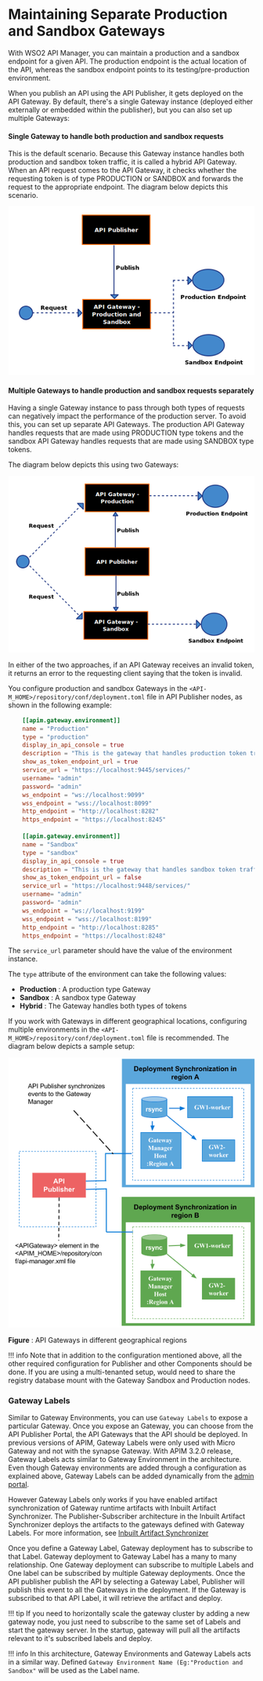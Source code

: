 # Maintaining Separate Production and Sandbox Gateways

With WSO2 API Manager, you can maintain a production and a sandbox endpoint for a given API. The production endpoint is the actual location of the API, whereas the sandbox endpoint points to its testing/pre-production environment.

When you publish an API using the API Publisher, it gets deployed on the API Gateway. By default, there's a single Gateway instance (deployed either externally or embedded within the publisher), but you can also set up multiple Gateways:

#### Single Gateway to handle both production and sandbox requests

This is the default scenario. Because this Gateway instance handles both production and sandbox token traffic, it is called a hybrid API Gateway. When an API request comes to the API Gateway, it checks whether the requesting token is of type PRODUCTION or SANDBOX and forwards the request to the appropriate endpoint. The diagram below depicts this scenario.

[![Hybrid Gateway](../../assets/img/learn/hybrid-gw.png)](../../assets/img/learn/hybrid-gw.png)

#### Multiple Gateways to handle production and sandbox requests separately

Having a single Gateway instance to pass through both types of requests can negatively impact the performance of the production server. To avoid this, you can set up separate API Gateways. The production API Gateway handles requests that are made using PRODUCTION type tokens and the sandbox API Gateway handles requests that are made using SANDBOX type tokens.

The diagram below depicts this using two Gateways:

[![Production and sandbox gateways](../../assets/img/learn/production-sandbox-gws.png)](../../assets/img/learn/production-sandbox-gws.png)

In either of the two approaches, if an API Gateway receives an invalid token, it returns an error to the requesting client saying that the token is invalid.

You configure production and sandbox Gateways in the `<API-M_HOME>/repository/conf/deployment.toml` file in API Publisher nodes, as shown in the following example:

```toml
    [[apim.gateway.environment]]
    name = "Production"
    type = "production"
    display_in_api_console = true
    description = "This is the gateway that handles production token traffic."
    show_as_token_endpoint_url = true
    service_url = "https://localhost:9445/services/"
    username= "admin"
    password= "admin"
    ws_endpoint = "ws://localhost:9099"
    wss_endpoint = "wss://localhost:8099"
    http_endpoint = "http://localhost:8282"
    https_endpoint = "https://localhost:8245"

    [[apim.gateway.environment]]
    name = "Sandbox"
    type = "sandbox"
    display_in_api_console = true
    description = "This is the gateway that handles sandbox token traffic."
    show_as_token_endpoint_url = false
    service_url = "https://localhost:9448/services/"
    username= "admin"
    password= "admin"
    ws_endpoint = "ws://localhost:9199"
    wss_endpoint = "wss://localhost:8199"
    http_endpoint = "http://localhost:8285"
    https_endpoint = "https://localhost:8248"
```

The `service_url` parameter should have the value of the environment instance.

The `type` attribute of the environment can take the following values:

-   **Production** : A production type Gateway
-   **Sandbox** : A sandbox type Gateway
-   **Hybrid** : The Gateway handles both types of tokens

If you work with Gateways in different geographical locations, configuring multiple environments in the `<API-M_HOME>/repository/conf/deployment.toml` file is recommended. The diagram below depicts a sample setup:

[![Multi-region Gateway](../../assets/img/learn/multi-reigion-gw.png)](../../assets/img/learn/multi-reigion-gw.png)

**Figure** : API Gateways in different geographical regions

!!! info
    Note that in addition to the configuration mentioned above, all the other required configuration for Publisher and other Components should be done. If you are using a multi-tenanted setup, would need to share the registry database mount with the Gateway Sandbox and Production nodes.

### Gateway Labels

Similar to Gateway Environments, you can use ```Gateway Labels``` to expose a particular Gateway. Once you expose an Gateway, you can choose from the API Publisher Portal, the API Gateways that the API should be deployed.
In previous versions of APIM, Gateway Labels were only used with Micro Gateway and not with the synapse Gateway.
With APIM 3.2.0 release, Gateway Labels acts similar to Gateway Environment in the architecture. Even though Gateway environments are added through a configuration as explained above, 
Gateway Labels can be added dynamically from the [admin portal](https://apim.docs.wso2.com/en/3.2.0/learn/api-microgateway/grouping-apis-with-labels/#step-1-create-a-microgateway-label).

However Gateway Labels only works if you have enabled artifact synchronization of Gateway runtime artifacts with Inbuilt Artifact Synchronizer. The Publisher-Subscriber architecture
in the Inbuilt Artifact Synchronizer deploys the artifacts to the gateways defined with Gateway Labels. For more information, see [Inbuilt Artifact Synchronizer](https://apim.docs.wso2.com/en/3.2.0/install-and-setup/setup/distributed-deployment/synchronizing-artifacts-in-a-gateway-cluster/#inbuilt-artifact-synchronization)

Once you define a Gateway Label, Gateway deployment has to subscribe to that Label. Gateway deployment to Gateway Label has a many to many relationship. One Gateway deployment can subscribe to multiple Labels and One label can be subscribed by multiple Gateway deployments.
Once the API publisher publish the API by selecting a Gateway Label, Publisher will publish this event to all the Gateways in the deployment. If the Gateway is subscribed to that API Label, it will retrieve the artifact and deploy.

!!! tip
    If you need to horizontally scale the gateway cluster by adding a new gateway node, you just need to subscribe to the same set of Labels and start the gateway server. In the startup, gateway will pull all the artifacts relevant to it's subscribed labels and deploy.


!!! info
    In this architecture, Gateway Environments and Gateway Labels acts in a similar way. Defined ```Gateway Environment Name (Eg:"Production and Sandbox"``` will be used as the Label name.


